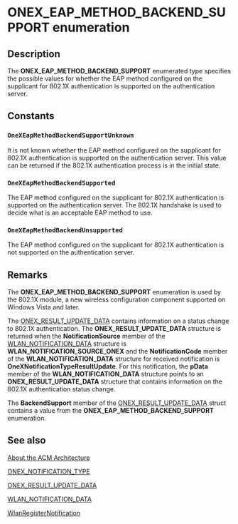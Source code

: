 # ONEX_EAP_METHOD_BACKEND_SUPPORT enumeration

## Description

The **ONEX_EAP_METHOD_BACKEND_SUPPORT** enumerated type specifies the possible values for whether the EAP method configured on the supplicant for 802.1X authentication is supported on the authentication server.

## Constants

### `OneXEapMethodBackendSupportUnknown`

It is not known whether the EAP method configured on the supplicant for 802.1X authentication is supported on the authentication server. This value can be returned if the 802.1X authentication process is in the initial state.

### `OneXEapMethodBackendSupported`

The EAP method configured on the supplicant for 802.1X authentication is supported on the authentication server. The 802.1X handshake is used to decide what is an acceptable EAP method to use.

### `OneXEapMethodBackendUnsupported`

The EAP method configured on the supplicant for 802.1X authentication is not supported on the authentication server.

## Remarks

The **ONEX_EAP_METHOD_BACKEND_SUPPORT** enumeration is used by the 802.1X module, a new wireless configuration component supported on Windows Vista and later.

The [ONEX_RESULT_UPDATE_DATA](https://learn.microsoft.com/windows/desktop/api/dot1x/ns-dot1x-onex_result_update_data) contains information on a status change to 802.1X authentication. The **ONEX_RESULT_UPDATE_DATA** structure is returned when the **NotificationSource** member of the [WLAN_NOTIFICATION_DATA](https://learn.microsoft.com/previous-versions/windows/desktop/legacy/ms706902(v=vs.85)) structure is **WLAN_NOTIFICATION_SOURCE_ONEX** and the **NotificationCode** member of the **WLAN_NOTIFICATION_DATA** structure for received notification is **OneXNotificationTypeResultUpdate**. For this notification, the **pData** member of the **WLAN_NOTIFICATION_DATA** structure points to an **ONEX_RESULT_UPDATE_DATA** structure that contains information on the 802.1X authentication status change.

The **BackendSupport** member of the [ONEX_RESULT_UPDATE_DATA](https://learn.microsoft.com/windows/desktop/api/dot1x/ns-dot1x-onex_result_update_data) struct contains a value from the **ONEX_EAP_METHOD_BACKEND_SUPPORT** enumeration.

## See also

[About the ACM Architecture](https://learn.microsoft.com/windows/desktop/NativeWiFi/about-the-acm-architecture)

[ONEX_NOTIFICATION_TYPE](https://learn.microsoft.com/windows/desktop/api/dot1x/ne-dot1x-onex_notification_type)

[ONEX_RESULT_UPDATE_DATA](https://learn.microsoft.com/windows/desktop/api/dot1x/ns-dot1x-onex_result_update_data)

[WLAN_NOTIFICATION_DATA](https://learn.microsoft.com/previous-versions/windows/desktop/legacy/ms706902(v=vs.85))

[WlanRegisterNotification](https://learn.microsoft.com/windows/desktop/api/wlanapi/nf-wlanapi-wlanregisternotification)
